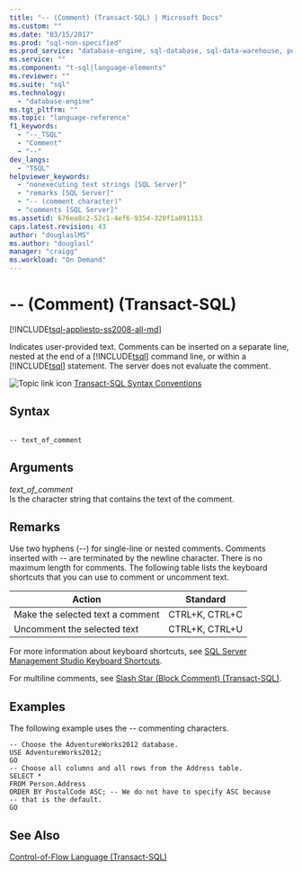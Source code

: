 ```yaml
---
title: "-- (Comment) (Transact-SQL) | Microsoft Docs"
ms.custom: ""
ms.date: "03/15/2017"
ms.prod: "sql-non-specified"
ms.prod_service: "database-engine, sql-database, sql-data-warehouse, pdw"
ms.service: ""
ms.component: "t-sql|language-elements"
ms.reviewer: ""
ms.suite: "sql"
ms.technology: 
  - "database-engine"
ms.tgt_pltfrm: ""
ms.topic: "language-reference"
f1_keywords: 
  - "--_TSQL"
  - "Comment"
  - "--"
dev_langs: 
  - "TSQL"
helpviewer_keywords: 
  - "nonexecuting text strings [SQL Server]"
  - "remarks [SQL Server]"
  - "-- (comment character)"
  - "comments [SQL Server]"
ms.assetid: 676ea8c2-52c1-4ef6-9354-320f1a091153
caps.latest.revision: 43
author: "douglaslMS"
ms.author: "douglasl"
manager: "craigg"
ms.workload: "On Demand"
---
```

# -- (Comment) (Transact-SQL)
[!INCLUDE[tsql-appliesto-ss2008-all-md](../../includes/tsql-appliesto-ss2008-all-md.md)]

  Indicates user-provided text. Comments can be inserted on a separate line, nested at the end of a [!INCLUDE[tsql](../../includes/tsql-md.md)] command line, or within a [!INCLUDE[tsql](../../includes/tsql-md.md)] statement. The server does not evaluate the comment.  
  
 ![Topic link icon](../../database-engine/configure-windows/media/topic-link.gif "Topic link icon") [Transact-SQL Syntax Conventions](../../t-sql/language-elements/transact-sql-syntax-conventions-transact-sql.md)  
  
## Syntax  
  
```  
  
-- text_of_comment  
```  
  
## Arguments  
 *text_of_comment*  
 Is the character string that contains the text of the comment.  
  
## Remarks  
 Use two hyphens (--) for single-line or nested comments. Comments inserted with -- are terminated by the newline character. There is no maximum length for comments. The following table lists the keyboard shortcuts that you can use to comment or uncomment text.  
  
|Action|Standard|  
|------------|--------------|  
|Make the selected text a comment|CTRL+K, CTRL+C|  
|Uncomment the selected text|CTRL+K, CTRL+U|  
  
 For more information about keyboard shortcuts, see [SQL Server Management Studio Keyboard Shortcuts](../../tools/sql-server-management-studio/sql-server-management-studio-keyboard-shortcuts.md).  
  
 For multiline comments, see [Slash Star &#40;Block Comment&#41; &#40;Transact-SQL&#41;](../../t-sql/language-elements/slash-star-comment-transact-sql.md).  
  
## Examples  
 The following example uses the -- commenting characters.  
  
```  
-- Choose the AdventureWorks2012 database.  
USE AdventureWorks2012;  
GO  
-- Choose all columns and all rows from the Address table.  
SELECT *  
FROM Person.Address  
ORDER BY PostalCode ASC; -- We do not have to specify ASC because   
-- that is the default.  
GO  
```  
  
## See Also  
 [Control-of-Flow Language &#40;Transact-SQL&#41;](~/t-sql/language-elements/control-of-flow.md)  
  
  
